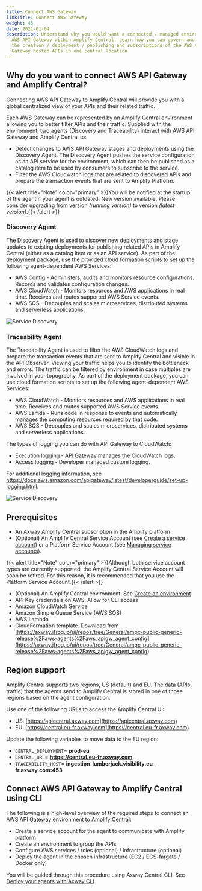 ```yaml
---
title: Connect AWS Gateway
linkTitle: Connect AWS Gateway
weight: 45
date: 2021-01-04
description: Understand why you would want a connected / managed environment for
  AWS API Gateway within Amplify Central. Learn how you can govern and monitor
  the creation / deployment / publishing and subscriptions of the AWS API
  Gateway hosted APIs in one central location.
---
```


## Why do you want to connect AWS API Gateway and Amplify Central?

Connecting AWS API Gateway to Amplify Central will provide you with a global centralized view of your APIs and their related traffic.

Each AWS Gateway can be represented by an Amplify Central environment allowing you to better filter APIs and their traffic. Supplied with the environment, two agents (Discovery and Traceability) interact with AWS API Gateway and Amplify Central to:

* Detect changes to AWS API Gateway stages and deployments using the Discovery Agent. The Discovery Agent pushes the service configuration as an API service for the environment, which can then be published as a catalog item to be used by consumers to subscribe to the service.
* Filter the AWS Cloudwatch logs that are related to discovered APIs and prepare the transaction events that are sent to Amplify Platform.

{{< alert title="Note" color="primary" >}}You will be notified at the startup of the agent if your agent is outdated: New version available. Please consider upgrading from version _(running version)_ to version _(latest version)_.{{< /alert >}}

### Discovery Agent

The Discovery Agent is used to discover new deployments and stage updates to existing deployments for publishing related APIs in Amplify Central (either as a catalog item or as an API service). As part of the deployment package, use the provided cloud formation scripts to set up the following agent-dependent AWS Services:

* AWS Config - Administers, audits and monitors resource configurations. Records and validates configuration changes.
* AWS CloudWatch - Monitors resources and AWS applications in real time. Receives and routes supported AWS Service events.
* AWS SQS - Decouples and scales microservices, distributed systems and serverless applications.

![Service Discovery](/Images/central/connect-aws-gateway/aws-discovery-agent_v2.png)

### Traceability Agent

The Traceability Agent is used to filter the AWS CloudWatch logs and prepare the transaction events that are sent to Amplify Central and visible in the API Observer. Viewing your traffic helps you to identify the bottleneck and errors. The traffic can be filtered by environment in case multiples are involved in your topography. As part of the deployment package, you can use cloud formation scripts to set up the following agent-dependent AWS Services:

* AWS CloudWatch - Monitors resources and AWS applications in real time. Receives and routes supported AWS Service events.
* AWS Lamda - Runs code in response to events and automatically manages the computing resources required by that code.
* AWS SQS - Decouples and scales microservices, distributed systems and serverless applications.

The types of logging you can do with API Gateway to CloudWatch:

* Execution logging - API Gateway manages the CloudWatch logs.
* Access logging - Developer managed custom logging.

For additional logging information, see <https://docs.aws.amazon.com/apigateway/latest/developerguide/set-up-logging.html>.

![Service Discovery](/Images/central/connect-aws-gateway/aws-traceability-agent_v2.png)

## Prerequisites

* An Axway Amplify Central subscription in the Amplify platform
* (Optional) An Amplify Central Service Account (see [Create a service account](/docs/cli_central/cli_install/#authorize-your-cli-to-use-the-amplify-central-apis)) or a Platform Service Account (see [Managing service accounts](https://docs.axway.com/bundle/platform-management/page/docs/management_guide/organizations/managing_organizations/index.html#managing-service-accounts)).

{{< alert title="Note" color="primary" >}}Although both service account types are currently supported, the Amplify Central Service Account will soon be retired. For this reason, it is recommended that you use the Platform Service Account.{{< /alert >}}

* (Optional) An Amplify Central environment. See [Create an environment](/docs/cli_central/cli_environments/)
* API Key credentials on AWS. Allow for CLI access
* Amazon CloudWatch Service
* Amazon Simple Queue Service (AWS SQS)
* AWS Lambda
* CloudFormation template. Download from [https://axway.jfrog.io/ui/repos/tree/General/ampc-public-generic-release%2Faws-agents%2Faws_apigw_agent_config](<https://axway.jfrog.io/ui/repos/tree/General/ampc-public-generic-release%2Faws-agents%2Faws_apigw_agent_config>)

## Region support

Amplify Central supports two regions, US (default) and EU. The data (APIs, traffic) that the agents send to Amplify Central is stored in one of those regions based on the agent configuration.

Use one of the following URLs to access the Amplify Central UI:

* US: [https://apicentral.axway.com](https://apicentral.axway.com)
* EU: [https://central.eu-fr.axway.com](https://central.eu-fr.axway.com)

Update the following variables to move data to the EU region:

* `CENTRAL_DEPLOYMENT`= **prod-eu**
* `CENTRAL_URL`= **<https://central.eu-fr.axway.com>**
* `TRACEABILITY_HOST`= **ingestion-lumberjack.visibility.eu-fr.axway.com:453**

## Connect AWS API Gateway to Amplify Central using CLI

The following is a high-level overview of the required steps to connect an AWS API Gateway environment to Amplify Central:

* Create a service account for the agent to communicate with Amplify platform
* Create an environment to group the APIs
* Configure AWS services / roles (optional) / Infrastructure (optional)
* Deploy the agent in the chosen infrastructure (EC2 / ECS-fargate / Docker only)

You will be guided through this procedure using Axway Central CLI. See [Deploy your agents with Axway CLI](/docs/connect-aws-gateway/deploy-your-agents-with-amplify-cli).
